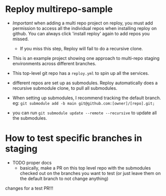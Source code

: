 # Reploy multirepo-sample

- _Important_ when adding a multi repo project on reploy, you must add permission to access all the individual repos when installing reploy on github. You can always click 'install reploy' again to add repos you missed.

  - If you miss this step, Reploy will fail to do a recursive clone.

- This is an example project showing one approach to multi-repo staging environments across different branches.
- This top-level git repo has a `reploy.yml` to spin up all the services.
- different repos are set up as submodules. Reploy automatically does a recursive submodule clone, to pull all submodules.

- When setting up submodules, I recommend tracking the default branch. eg: `git submodule add -b main git@github.com:[owner]/[repo].git;`
- you can run `git submodule update --remote --recursive` to update all the submodules.

# How to test specific branches in staging

- TODO proper docs
  - basically, make a PR on this top level repo with the submodules checked out on the branches you want to test (or just leave them on the default branch to not change anything)


changes for a test PR!!!
